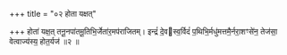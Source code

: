 +++
title = "०२ होता यक्षत्"

+++
होता॑ यक्ष॒त् तनू॒नपा॑तमू॒तिभि॒र्जेता॑र॒मप॑राजितम्। इन्द्रं॑ दे॒वस्व॒र्विदं॑ प॒थिभि॒र्मधु॑मत्तमै॒र्नरा॒शꣳसे॑न॒ तेज॑सा॒ वेत्वाज्य॑स्य॒ होत॒र्यज॑ ॥२ ॥